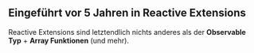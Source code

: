 ## Eingeführt vor 5 Jahren in Reactive Extensions

Reactive Extensions sind letztendlich nichts anderes als
der **Observable Typ** + **Array Funktionen** (und mehr).
